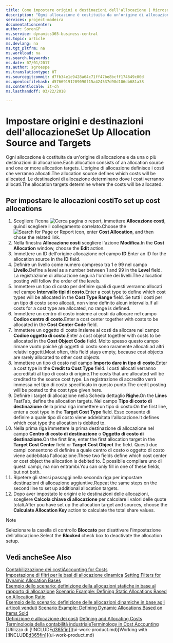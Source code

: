 ```yaml
---
title: Come impostare origini e destinazioni dell'allocazione | Microsoft Docs
description: "Ogni allocazione è costituita da un'origine di allocazione e da una o più destinazioni di allocazione. L'origine di allocazione definisce i costi che verranno allocati. Le destinazioni di allocazione determinano dove i costi verranno allocati."
services: project-madeira
documentationcenter: 
author: SorenGP
ms.service: dynamics365-business-central
ms.topic: article
ms.devlang: na
ms.tgt_pltfrm: na
ms.workload: na
ms.search.keywords: 
ms.date: 07/01/2017
ms.author: sgroespe
ms.translationtype: HT
ms.sourcegitcommit: d7fb34e1c9428a64c71ff47be8bcff174649c00d
ms.openlocfilehash: d57669191209090f15a424537d98d106db681a38
ms.contentlocale: it-ch
ms.lasthandoff: 03/22/2018

---
```

# <a name="set-up-allocation-source-and-targets"></a><span data-ttu-id="9246c-105">Impostare origini e destinazioni dell'allocazione</span><span class="sxs-lookup"><span data-stu-id="9246c-105">Set Up Allocation Source and Targets</span></span>
<span data-ttu-id="9246c-106">Ogni allocazione è costituita da un'origine di allocazione e da una o più destinazioni di allocazione.</span><span class="sxs-lookup"><span data-stu-id="9246c-106">Each allocation consists of an allocation source and one or more allocation targets.</span></span> <span data-ttu-id="9246c-107">L'origine di allocazione definisce i costi che verranno allocati.</span><span class="sxs-lookup"><span data-stu-id="9246c-107">The allocation source defines which costs will be allocated.</span></span> <span data-ttu-id="9246c-108">Le destinazioni di allocazione determinano dove i costi verranno allocati.</span><span class="sxs-lookup"><span data-stu-id="9246c-108">The allocation targets determine where the costs will be allocated.</span></span>  

## <a name="to-set-up-cost-allocations"></a><span data-ttu-id="9246c-109">Per impostare le allocazioni costi</span><span class="sxs-lookup"><span data-stu-id="9246c-109">To set up cost allocations</span></span>  
1.  <span data-ttu-id="9246c-110">Scegliere l'icona ![Cerca pagina o report](media/ui-search/search_small.png "icona Cerca pagina o report"), immettere **Allocazione costi**, quindi scegliere il collegamento correlato.</span><span class="sxs-lookup"><span data-stu-id="9246c-110">Choose the ![Search for Page or Report](media/ui-search/search_small.png "Search for Page or Report icon") icon, enter **Cost Allocation**, and then chose the related link.</span></span>  
2.  <span data-ttu-id="9246c-111">Nella finestra **Allocazione costi** scegliere l'azione **Modifica**.</span><span class="sxs-lookup"><span data-stu-id="9246c-111">In the **Cost Allocation** window, choose the **Edit** action.</span></span>  
3.  <span data-ttu-id="9246c-112">Immettere un ID dell'origine allocazione nel campo **ID**.</span><span class="sxs-lookup"><span data-stu-id="9246c-112">Enter an ID for the allocation source in the **ID** field.</span></span>  
4.  <span data-ttu-id="9246c-113">Definire un livello come numero compreso tra 1 e 99 nel campo **Livello**.</span><span class="sxs-lookup"><span data-stu-id="9246c-113">Define a level as a number between 1 and 99 in the **Level** field.</span></span> <span data-ttu-id="9246c-114">La registrazione di allocazione seguirà l'ordine dei livelli.</span><span class="sxs-lookup"><span data-stu-id="9246c-114">The allocation posting will follow the order of the levels.</span></span>  
5.  <span data-ttu-id="9246c-115">Immettere un tipo di costo per definire quali di questi verranno allocati nel campo **Intervallo tipi di costo**.</span><span class="sxs-lookup"><span data-stu-id="9246c-115">Enter a cost type to define which cost types will be allocated in the **Cost Type Range** field.</span></span> <span data-ttu-id="9246c-116">Se tutti i costi per un tipo di costo sono allocati, non viene definito alcun intervallo.</span><span class="sxs-lookup"><span data-stu-id="9246c-116">If all costs for a cost type are allocated, no range is defined.</span></span>  
6.  <span data-ttu-id="9246c-117">Immettere un centro di costo insieme ai costi da allocare nel campo **Codice centro di costo**.</span><span class="sxs-lookup"><span data-stu-id="9246c-117">Enter a cost center together with costs to be allocated in the **Cost Center Code** field.</span></span>  
7.  <span data-ttu-id="9246c-118">Immettere un oggetto di costo insieme ai costi da allocare nel campo **Codice oggetto di costo**.</span><span class="sxs-lookup"><span data-stu-id="9246c-118">Enter a cost object together with costs to be allocated in the **Cost Object Code** field.</span></span> <span data-ttu-id="9246c-119">Molto spesso questo campo rimane vuoto poiché gli oggetti di costo sono raramente allocati ad altri relativi oggetti.</span><span class="sxs-lookup"><span data-stu-id="9246c-119">Most often, this field stays empty, because cost objects are rarely allocated to other cost objects.</span></span>  
8.  <span data-ttu-id="9246c-120">Immettere un tipo di costo nel campo **Importo dare in tipo di costo**.</span><span class="sxs-lookup"><span data-stu-id="9246c-120">Enter a cost type in the **Credit to Cost Type** field.</span></span> <span data-ttu-id="9246c-121">I costi allocati verranno accreditati al tipo di costo di origine.</span><span class="sxs-lookup"><span data-stu-id="9246c-121">The costs that are allocated will be credited to the source cost type.</span></span> <span data-ttu-id="9246c-122">La registrazione di accredito verrà immessa nel tipo di costo specificato in questo punto.</span><span class="sxs-lookup"><span data-stu-id="9246c-122">The credit posting will be posted to the cost type given here.</span></span>  
9. <span data-ttu-id="9246c-123">Definire i target di allocazione nella Scheda dettaglio **Righe**.</span><span class="sxs-lookup"><span data-stu-id="9246c-123">On the **Lines** FastTab, define the allocation targets.</span></span> <span data-ttu-id="9246c-124">Nel campo **Tipo di costo di destinazione** della prima riga immettere un tipo di costo.</span><span class="sxs-lookup"><span data-stu-id="9246c-124">On the first line, enter a cost type in the **Target Cost Type** field.</span></span> <span data-ttu-id="9246c-125">Esso consente di definire a quale tipo di costo viene addebitata l'allocazione.</span><span class="sxs-lookup"><span data-stu-id="9246c-125">It defines which cost type the allocation is debited to.</span></span>  
10. <span data-ttu-id="9246c-126">Nella prima riga immettere la prima destinazione di allocazione nel campo **Centro di costo di destinazione** o **Oggetto di costo di destinazione**.</span><span class="sxs-lookup"><span data-stu-id="9246c-126">On the first line, enter the first allocation target in the **Target Cost Center** field or **Target Cost Object** the field.</span></span> <span data-ttu-id="9246c-127">Questi due campi consentono di definire a quale centro di costo o oggetto di costo viene addebitata l'allocazione.</span><span class="sxs-lookup"><span data-stu-id="9246c-127">These two fields define which cost center or cost object the allocation is debited to.</span></span> <span data-ttu-id="9246c-128">È possibile compilare uno di questi campi, ma non entrambi.</span><span class="sxs-lookup"><span data-stu-id="9246c-128">You can only fill in one of these fields, but not both.</span></span>  
11. <span data-ttu-id="9246c-129">Ripetere gli stessi passaggi nella seconda riga per impostare destinazioni di allocazione aggiuntive.</span><span class="sxs-lookup"><span data-stu-id="9246c-129">Repeat the same steps on the second line to set up additional allocation targets.</span></span>  
12. <span data-ttu-id="9246c-130">Dopo aver impostato le origini e le destinazioni delle allocazioni, scegliere **Calcola chiave di allocazione** per calcolare i valori delle quote totali.</span><span class="sxs-lookup"><span data-stu-id="9246c-130">After you have set up the allocation target and sources, choose the **Calculate Allocation Key** action to calculate the total share values.</span></span>  

> [!NOTE]  
>  <span data-ttu-id="9246c-131">Selezionare la casella di controllo **Bloccato** per disattivare l'impostazione dell'allocazione.</span><span class="sxs-lookup"><span data-stu-id="9246c-131">Select the **Blocked** check box to deactivate the allocation setup.</span></span>  

## <a name="see-also"></a><span data-ttu-id="9246c-132">Vedi anche</span><span class="sxs-lookup"><span data-stu-id="9246c-132">See Also</span></span>  
[<span data-ttu-id="9246c-133">Contabilizzazione dei costi</span><span class="sxs-lookup"><span data-stu-id="9246c-133">Accounting for Costs</span></span>](finance-manage-cost-accounting.md)  
 <span data-ttu-id="9246c-134">[Impostazione di filtri per le basi di allocazione dinamica](finance-setting-filters-for-dynamic-allocation-bases.md) </span><span class="sxs-lookup"><span data-stu-id="9246c-134">[Setting Filters for Dynamic Allocation Bases](finance-setting-filters-for-dynamic-allocation-bases.md) </span></span>  
 <span data-ttu-id="9246c-135">[Esempio dello scenario: definizione della allocazioni statiche in base al rapporto di allocazione](finance-scenario-example-defining-static-allocations-based-on-allocation-ratio.md) </span><span class="sxs-lookup"><span data-stu-id="9246c-135">[Scenario Example: Defining Static Allocations Based on Allocation Ratio](finance-scenario-example-defining-static-allocations-based-on-allocation-ratio.md) </span></span>  
 <span data-ttu-id="9246c-136">[Esempio dello scenario: definizione delle allocazioni dinamiche in base agli articoli venduti](finance-scenario-example-defining-dynamic-allocations-based-on-items-sold.md) </span><span class="sxs-lookup"><span data-stu-id="9246c-136">[Scenario Example: Defining Dynamic Allocations Based on Items Sold](finance-scenario-example-defining-dynamic-allocations-based-on-items-sold.md) </span></span>  
 <span data-ttu-id="9246c-137">[Definizione e allocazione dei costi](finance-define-and-allocate-costs.md) </span><span class="sxs-lookup"><span data-stu-id="9246c-137">[Defining and Allocating Costs](finance-define-and-allocate-costs.md) </span></span>  
 [<span data-ttu-id="9246c-138">Terminologia della contabilità industriale</span><span class="sxs-lookup"><span data-stu-id="9246c-138">Terminology in Cost Accounting</span></span>](finance-terminology-in-cost-accounting.md)  
 <span data-ttu-id="9246c-139">[Utilizzo di [!INCLUDE[d365fin](includes/d365fin_md.md)]](ui-work-product.md)</span><span class="sxs-lookup"><span data-stu-id="9246c-139">[Working with [!INCLUDE[d365fin](includes/d365fin_md.md)]](ui-work-product.md)</span></span>

